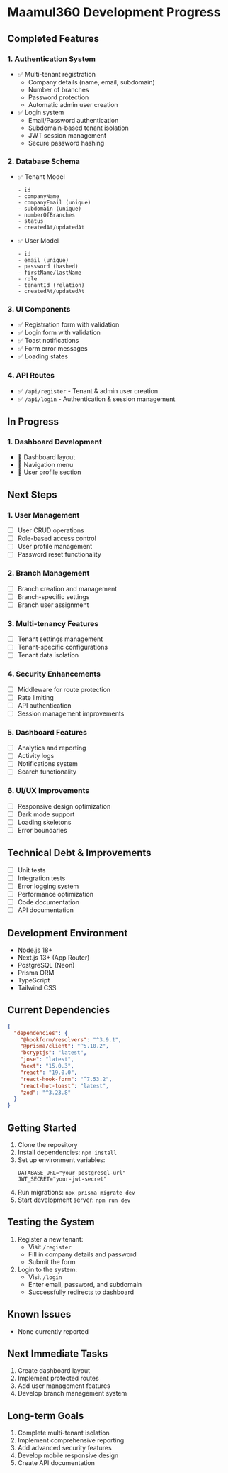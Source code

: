 # Maamul360 Development Progress

## Completed Features

### 1. Authentication System
- ✅ Multi-tenant registration
  - Company details (name, email, subdomain)
  - Number of branches
  - Password protection
  - Automatic admin user creation
- ✅ Login system
  - Email/Password authentication
  - Subdomain-based tenant isolation
  - JWT session management
  - Secure password hashing

### 2. Database Schema
- ✅ Tenant Model
  ```prisma
  - id
  - companyName
  - companyEmail (unique)
  - subdomain (unique)
  - numberOfBranches
  - status
  - createdAt/updatedAt
  ```
- ✅ User Model
  ```prisma
  - id
  - email (unique)
  - password (hashed)
  - firstName/lastName
  - role
  - tenantId (relation)
  - createdAt/updatedAt
  ```

### 3. UI Components
- ✅ Registration form with validation
- ✅ Login form with validation
- ✅ Toast notifications
- ✅ Form error messages
- ✅ Loading states

### 4. API Routes
- ✅ `/api/register` - Tenant & admin user creation
- ✅ `/api/login` - Authentication & session management

## In Progress

### 1. Dashboard Development
- 🚧 Dashboard layout
- 🚧 Navigation menu
- 🚧 User profile section

## Next Steps

### 1. User Management
- [ ] User CRUD operations
- [ ] Role-based access control
- [ ] User profile management
- [ ] Password reset functionality

### 2. Branch Management
- [ ] Branch creation and management
- [ ] Branch-specific settings
- [ ] Branch user assignment

### 3. Multi-tenancy Features
- [ ] Tenant settings management
- [ ] Tenant-specific configurations
- [ ] Tenant data isolation

### 4. Security Enhancements
- [ ] Middleware for route protection
- [ ] Rate limiting
- [ ] API authentication
- [ ] Session management improvements

### 5. Dashboard Features
- [ ] Analytics and reporting
- [ ] Activity logs
- [ ] Notifications system
- [ ] Search functionality

### 6. UI/UX Improvements
- [ ] Responsive design optimization
- [ ] Dark mode support
- [ ] Loading skeletons
- [ ] Error boundaries

## Technical Debt & Improvements
- [ ] Unit tests
- [ ] Integration tests
- [ ] Error logging system
- [ ] Performance optimization
- [ ] Code documentation
- [ ] API documentation

## Development Environment
- Node.js 18+
- Next.js 13+ (App Router)
- PostgreSQL (Neon)
- Prisma ORM
- TypeScript
- Tailwind CSS

## Current Dependencies
```json
{
  "dependencies": {
    "@hookform/resolvers": "^3.9.1",
    "@prisma/client": "^5.10.2",
    "bcryptjs": "latest",
    "jose": "latest",
    "next": "15.0.3",
    "react": "19.0.0",
    "react-hook-form": "^7.53.2",
    "react-hot-toast": "latest",
    "zod": "^3.23.8"
  }
}
```

## Getting Started
1. Clone the repository
2. Install dependencies: `npm install`
3. Set up environment variables:
   ```env
   DATABASE_URL="your-postgresql-url"
   JWT_SECRET="your-jwt-secret"
   ```
4. Run migrations: `npx prisma migrate dev`
5. Start development server: `npm run dev`

## Testing the System
1. Register a new tenant:
   - Visit `/register`
   - Fill in company details and password
   - Submit the form
2. Login to the system:
   - Visit `/login`
   - Enter email, password, and subdomain
   - Successfully redirects to dashboard

## Known Issues
- None currently reported

## Next Immediate Tasks
1. Create dashboard layout
2. Implement protected routes
3. Add user management features
4. Develop branch management system

## Long-term Goals
1. Complete multi-tenant isolation
2. Implement comprehensive reporting
3. Add advanced security features
4. Develop mobile responsive design
5. Create API documentation

